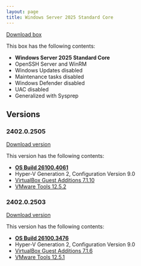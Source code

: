 ```yaml
---
layout: page
title: Windows Server 2025 Standard Core
---
```


[Download box][Box]

This box has the following contents:

- **Windows Server 2025 Standard Core**
- OpenSSH Server and WinRM
- Windows Updates disabled
- Maintenance tasks disabled
- Windows Defender disabled
- UAC disabled
- Generalized with Sysprep

[Box]: https://portal.cloud.hashicorp.com/vagrant/discover/gusztavvargadr/windows-server-2025-standard-core

## Versions

### 2402.0.2505

[Download version][Version240202505]

This version has the following contents:

- [**OS Build 26100.4061**](https://support.microsoft.com/en-us/help/5058411)
- Hyper-V Generation 2, Configuration Version 9.0
- [VirtualBox Guest Additions 7.1.10](https://www.virtualbox.org/wiki/Changelog-7.1#v10)
- [VMware Tools 12.5.2](https://techdocs.broadcom.com/us/en/vmware-cis/vsphere/tools/12-5-0/release-notes/vmware-tools-1252-release-notes.html)

[Version240202505]: https://portal.cloud.hashicorp.com/vagrant/discover/gusztavvargadr/windows-server-2025-standard-core/versions/2402.0.2505

### 2402.0.2503

[Download version][Version240202503]

This version has the following contents:

- [**OS Build 26100.3476**](https://support.microsoft.com/en-us/help/5053598)
- Hyper-V Generation 2, Configuration Version 9.0
- [VirtualBox Guest Additions 7.1.6](https://www.virtualbox.org/wiki/Changelog-7.1#v6)
- [VMware Tools 12.5.1](https://techdocs.broadcom.com/us/en/vmware-cis/vsphere/tools/12-5-0/release-notes/vmware-tools-1251-release-notes.html)

[Version240202503]: https://portal.cloud.hashicorp.com/vagrant/discover/gusztavvargadr/windows-server-2025-standard-core/versions/2402.0.2503
